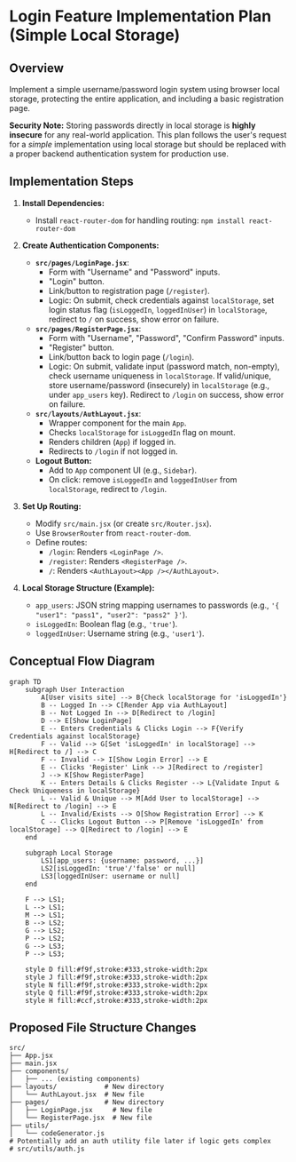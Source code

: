 # Login Feature Implementation Plan (Simple Local Storage)

## Overview

Implement a simple username/password login system using browser local storage, protecting the entire application, and including a basic registration page.

**Security Note:** Storing passwords directly in local storage is **highly insecure** for any real-world application. This plan follows the user's request for a *simple* implementation using local storage but should be replaced with a proper backend authentication system for production use.

## Implementation Steps

1.  **Install Dependencies:**
    *   Install `react-router-dom` for handling routing: `npm install react-router-dom`

2.  **Create Authentication Components:**
    *   **`src/pages/LoginPage.jsx`**:
        *   Form with "Username" and "Password" inputs.
        *   "Login" button.
        *   Link/button to registration page (`/register`).
        *   Logic: On submit, check credentials against `localStorage`, set login status flag (`isLoggedIn`, `loggedInUser`) in `localStorage`, redirect to `/` on success, show error on failure.
    *   **`src/pages/RegisterPage.jsx`**:
        *   Form with "Username", "Password", "Confirm Password" inputs.
        *   "Register" button.
        *   Link/button back to login page (`/login`).
        *   Logic: On submit, validate input (password match, non-empty), check username uniqueness in `localStorage`. If valid/unique, store username/password (insecurely) in `localStorage` (e.g., under `app_users` key). Redirect to `/login` on success, show error on failure.
    *   **`src/layouts/AuthLayout.jsx`**:
        *   Wrapper component for the main `App`.
        *   Checks `localStorage` for `isLoggedIn` flag on mount.
        *   Renders children (`App`) if logged in.
        *   Redirects to `/login` if not logged in.
    *   **Logout Button:**
        *   Add to `App` component UI (e.g., `Sidebar`).
        *   On click: remove `isLoggedIn` and `loggedInUser` from `localStorage`, redirect to `/login`.

3.  **Set Up Routing:**
    *   Modify `src/main.jsx` (or create `src/Router.jsx`).
    *   Use `BrowserRouter` from `react-router-dom`.
    *   Define routes:
        *   `/login`: Renders `<LoginPage />`.
        *   `/register`: Renders `<RegisterPage />`.
        *   `/`: Renders `<AuthLayout><App /></AuthLayout>`.

4.  **Local Storage Structure (Example):**
    *   `app_users`: JSON string mapping usernames to passwords (e.g., `'{ "user1": "pass1", "user2": "pass2" }'`).
    *   `isLoggedIn`: Boolean flag (e.g., `'true'`).
    *   `loggedInUser`: Username string (e.g., `'user1'`).

## Conceptual Flow Diagram

```mermaid
graph TD
    subgraph User Interaction
        A[User visits site] --> B{Check localStorage for 'isLoggedIn'}
        B -- Logged In --> C[Render App via AuthLayout]
        B -- Not Logged In --> D[Redirect to /login]
        D --> E[Show LoginPage]
        E -- Enters Credentials & Clicks Login --> F{Verify Credentials against localStorage}
        F -- Valid --> G[Set 'isLoggedIn' in localStorage] --> H[Redirect to /] --> C
        F -- Invalid --> I[Show Login Error] --> E
        E -- Clicks 'Register' Link --> J[Redirect to /register]
        J --> K[Show RegisterPage]
        K -- Enters Details & Clicks Register --> L{Validate Input & Check Uniqueness in localStorage}
        L -- Valid & Unique --> M[Add User to localStorage] --> N[Redirect to /login] --> E
        L -- Invalid/Exists --> O[Show Registration Error] --> K
        C -- Clicks Logout Button --> P[Remove 'isLoggedIn' from localStorage] --> Q[Redirect to /login] --> E
    end

    subgraph Local Storage
        LS1[app_users: {username: password, ...}]
        LS2[isLoggedIn: 'true'/'false' or null]
        LS3[loggedInUser: username or null]
    end

    F --> LS1;
    L --> LS1;
    M --> LS1;
    B --> LS2;
    G --> LS2;
    P --> LS2;
    G --> LS3;
    P --> LS3;

    style D fill:#f9f,stroke:#333,stroke-width:2px
    style J fill:#f9f,stroke:#333,stroke-width:2px
    style N fill:#f9f,stroke:#333,stroke-width:2px
    style Q fill:#f9f,stroke:#333,stroke-width:2px
    style H fill:#ccf,stroke:#333,stroke-width:2px
```

## Proposed File Structure Changes

```
src/
├── App.jsx
├── main.jsx
├── components/
│   ├── ... (existing components)
├── layouts/            # New directory
│   └── AuthLayout.jsx  # New file
├── pages/              # New directory
│   ├── LoginPage.jsx     # New file
│   └── RegisterPage.jsx  # New file
├── utils/
│   └── codeGenerator.js
# Potentially add an auth utility file later if logic gets complex
# src/utils/auth.js